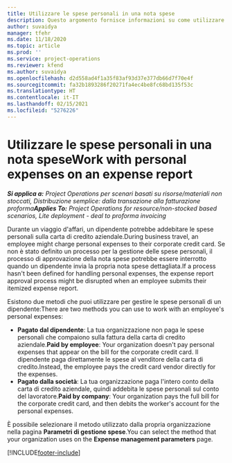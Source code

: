 ```yaml
---
title: Utilizzare le spese personali in una nota spese
description: Questo argomento fornisce informazioni su come utilizzare le spese personali sostenute dai dipendenti durante i viaggi per motivi di lavoro.
author: suvaidya
manager: tfehr
ms.date: 11/18/2020
ms.topic: article
ms.prod: ''
ms.service: project-operations
ms.reviewer: kfend
ms.author: suvaidya
ms.openlocfilehash: d2d558ad4f1a35f83af93d37e377db66d7f70e4f
ms.sourcegitcommit: fa32b1893286f20271fa4ec4be8fc68bd135f53c
ms.translationtype: HT
ms.contentlocale: it-IT
ms.lasthandoff: 02/15/2021
ms.locfileid: "5276226"
---
```

# <a name="work-with-personal-expenses-on-an-expense-report"></a><span data-ttu-id="dbd2c-103">Utilizzare le spese personali in una nota spese</span><span class="sxs-lookup"><span data-stu-id="dbd2c-103">Work with personal expenses on an expense report</span></span>

<span data-ttu-id="dbd2c-104">_**Si applica a:** Project Operations per scenari basati su risorse/materiali non stoccati, Distribuzione semplice: dalla transazione alla fatturazione proforma_</span><span class="sxs-lookup"><span data-stu-id="dbd2c-104">_**Applies To:** Project Operations for resource/non-stocked based scenarios, Lite deployment - deal to proforma invoicing_</span></span>

<span data-ttu-id="dbd2c-105">Durante un viaggio d'affari, un dipendente potrebbe addebitare le spese personali sulla carta di credito aziendale.</span><span class="sxs-lookup"><span data-stu-id="dbd2c-105">During business travel, an employee might charge personal expenses to their corporate credit card.</span></span> <span data-ttu-id="dbd2c-106">Se non è stato definito un processo per la gestione delle spese personali, il processo di approvazione della nota spese potrebbe essere interrotto quando un dipendente invia la propria nota spese dettagliata.</span><span class="sxs-lookup"><span data-stu-id="dbd2c-106">If a process hasn't been defined for handling personal expenses, the expense report approval process might be disrupted when an employee submits their itemized expense report.</span></span>

<span data-ttu-id="dbd2c-107">Esistono due metodi che puoi utilizzare per gestire le spese personali di un dipendente:</span><span class="sxs-lookup"><span data-stu-id="dbd2c-107">There are two methods you can use to work with an employee's personal expenses:</span></span>

  - <span data-ttu-id="dbd2c-108">**Pagato dal dipendente**: La tua organizzazione non paga le spese personali che compaiono sulla fattura della carta di credito aziendale.</span><span class="sxs-lookup"><span data-stu-id="dbd2c-108">**Paid by employee**: Your organization doesn't pay personal expenses that appear on the bill for the corporate credit card.</span></span> <span data-ttu-id="dbd2c-109">Il dipendente paga direttamente le spese al venditore della carta di credito.</span><span class="sxs-lookup"><span data-stu-id="dbd2c-109">Instead, the employee pays the credit card vendor directly for the expenses.</span></span> 
  - <span data-ttu-id="dbd2c-110">**Pagato dalla società**: La tua organizzazione paga l'intero conto della carta di credito aziendale, quindi addebita le spese personali sul conto del lavoratore.</span><span class="sxs-lookup"><span data-stu-id="dbd2c-110">**Paid by company**: Your organization pays the full bill for the corporate credit card, and then debits the worker's account for the personal expenses.</span></span>

<span data-ttu-id="dbd2c-111">È possibile selezionare il metodo utilizzato dalla propria organizzazione nella pagina **Parametri di gestione spese**.</span><span class="sxs-lookup"><span data-stu-id="dbd2c-111">You can select the method that your organization uses on the **Expense management parameters** page.</span></span>


[!INCLUDE[footer-include](../includes/footer-banner.md)]